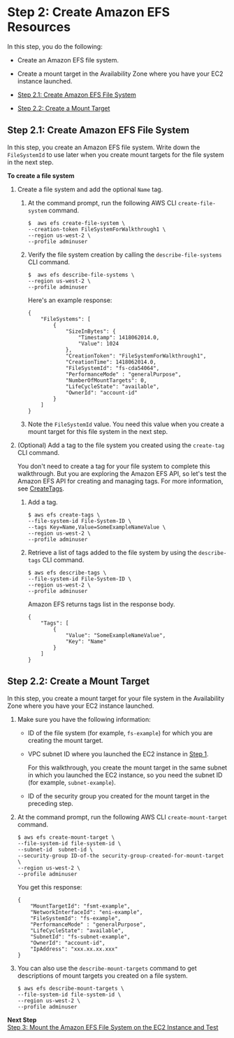# Step 2: Create Amazon EFS Resources<a name="wt1-create-efs-resources"></a>

In this step, you do the following:

+ Create an Amazon EFS file system\. 

+ Create a mount target in the Availability Zone where you have your EC2 instance launched\.


+ [Step 2\.1: Create Amazon EFS File System](#wt1-create-file-system)
+ [Step 2\.2: Create a Mount Target](#wt1-create-mount-target)

## Step 2\.1: Create Amazon EFS File System<a name="wt1-create-file-system"></a>

In this step, you create an Amazon EFS file system\. Write down the `FileSystemId` to use later when you create mount targets for the file system in the next step\.

**To create a file system**

1. Create a file system and add the optional `Name` tag\.

   1. At the command prompt, run the following AWS CLI `create-file-system` command\. 

      ```
      $  aws efs create-file-system \
      --creation-token FileSystemForWalkthrough1 \
      --region us-west-2 \
      --profile adminuser
      ```

   1. Verify the file system creation by calling the `describe-file-systems` CLI command\.

      ```
      $  aws efs describe-file-systems \
      --region us-west-2 \
      --profile adminuser
      ```

      Here's an example response:

      ```
      {
          "FileSystems": [
              {
                  "SizeInBytes": {
                      "Timestamp": 1418062014.0,
                      "Value": 1024
                  },
                  "CreationToken": "FileSystemForWalkthrough1",
                  "CreationTime": 1418062014.0,
                  "FileSystemId": "fs-cda54064",
                  "PerformanceMode" : "generalPurpose",
                  "NumberOfMountTargets": 0,
                  "LifeCycleState": "available",
                  "OwnerId": "account-id"
              }
          ]
      }
      ```

   1. Note the `FileSystemId` value\. You need this value when you create a mount target for this file system in the next step\.

1. \(Optional\) Add a tag to the file system you created using the `create-tag` CLI command\. 

   You don't need to create a tag for your file system to complete this walkthrough\. But you are exploring the Amazon EFS API, so let's test the Amazon EFS API for creating and managing tags\. For more information, see [CreateTags](API_CreateTags.md)\.

   1. Add a tag\.

      ```
      $ aws efs create-tags \
      --file-system-id File-System-ID \
      --tags Key=Name,Value=SomeExampleNameValue \
      --region us-west-2 \
      --profile adminuser
      ```

   1. Retrieve a list of tags added to the file system by using the `describe-tags` CLI command\.

      ```
      $ aws efs describe-tags \
      --file-system-id File-System-ID \
      --region us-west-2 \
      --profile adminuser
      ```

      Amazon EFS returns tags list in the response body\.

      ```
      {
          "Tags": [
              {
                  "Value": "SomeExampleNameValue",
                  "Key": "Name"
              }
          ]
      }
      ```

## Step 2\.2: Create a Mount Target<a name="wt1-create-mount-target"></a>

In this step, you create a mount target for your file system in the Availability Zone where you have your EC2 instance launched\. 

1. Make sure you have the following information:

   + ID of the file system \(for example, `fs-example`\) for which you are creating the mount target\. 

   + VPC subnet ID where you launched the EC2 instance in [Step 1](http://docs.aws.amazon.com/efs/latest/ug/wt1-create-ec2-resources.html)\. 

     For this walkthrough, you create the mount target in the same subnet in which you launched the EC2 instance, so you need the subnet ID \(for example, `subnet-example`\)\. 

   + ID of the security group you created for the mount target in the preceding step\.

1. At the command prompt, run the following AWS CLI `create-mount-target` command\. 

   ```
   $ aws efs create-mount-target \
   --file-system-id file-system-id \
   --subnet-id  subnet-id \
   --security-group ID-of-the security-group-created-for-mount-target \
   --region us-west-2 \
   --profile adminuser
   ```

   You get this response:

   ```
   {
       "MountTargetId": "fsmt-example",
       "NetworkInterfaceId": "eni-example",
       "FileSystemId": "fs-example",
       "PerformanceMode" : "generalPurpose",
       "LifeCycleState": "available",
       "SubnetId": "fs-subnet-example",
       "OwnerId": "account-id",
       "IpAddress": "xxx.xx.xx.xxx"
   }
   ```

1. You can also use the `describe-mount-targets` command to get descriptions of mount targets you created on a file system\.

   ```
   $ aws efs describe-mount-targets \
   --file-system-id file-system-id \
   --region us-west-2 \
   --profile adminuser
   ```

**Next Step**  
[Step 3: Mount the Amazon EFS File System on the EC2 Instance and Test](wt1-test.md)